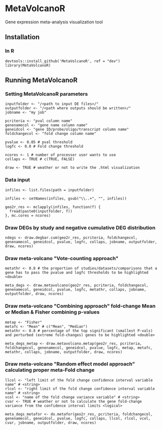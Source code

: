 # MetaVolcanoR
Gene expression meta-analysis visualization tool

## Installation

### In R
```
devtools::install_github('MetaVolcanoR', ref = "dev")
library(MetaVolcanoR)
```

## Running MetaVolcanoR


### Setting MetaVolcanoR parameters
```
inputfolder <- "/<path to input DE files>/"
outputfolder <- "/<path where outputs should be written>/"
jobname <- "my job"

pcriteria <- "pval column name"
genenamecol <- "gene name column name"
geneidcol <- "gene ID/probe/oligo/transcript column name"
foldchangecol <- "fold change column name"

pvalue <- 0.05 # pval threshold
logfc <- 0.0 # Fold change threshold

ncores <- 1 # number of processor user wants to use
collaps <- TRUE # c(TRUE, FALSE)

draw <- TRUE # weather or not to write the .html visualization
```

### Data input
```
infiles <- list.files(path = inputfolder)

infiles <- setNames(infiles, gsub("\\..+", "", infiles))

geo2r_res <- mclapply(infiles, function(f) {
  fread(paste0(inputfolder, f))
}, mc.cores = ncores)

```

### Draw DEGs by study and negative cumulative DEG distribution
```
ndegs <- draw.degbar.cum(geo2r_res, pcriteria, foldchangecol, genenamecol, geneidcol, pvalue, logfc, collaps, jobname, outputfolder, draw, ncores)
```

### Draw meta-volcano "Vote-counting approach"
```
metathr <- 0.8 # the proportion of studies/datasets/comparisons that a gene has to pass the pvalue and logfc thresholds to be highlighted <double>

meta_degs <- draw.metavolcano(geo2r_res, pcriteria, foldchangecol, genenamecol, geneidcol, pvalue, logfc, metathr, collaps, jobname, outputfolder, draw, ncores)
```

### Draw meta-volcano "Combining approach" fold-change Mean or Median & Fisher combining p-values
```
metap <- "Fisher"
metafc <- "Mean" # c("Mean", "Median")
metathr <- 0.8 # percentage of the top significant (smallest P-vals) and perturbed (extreme fold-changes) genes to be highlighted <double>

meta_degs_metap <- draw.metavolcano.metap(geo2r_res, pcriteria, foldchangecol, genenamecol, geneidcol, pvalue, logfc, metap, metafc, metathr, collaps, jobname, outputfolder, draw, ncores)

```

### Draw meta-volcano "Random effect model approach" calculating proper meta-Fold change
```
llcol <- "left limit of the fold change confidence interval variable name" # <string>
rlcol <- "right limit of the fold change confidence interval variable name" # <string>
vcol <- "name of the fold change variance variable" # <string>
cvar <- TRUE # weather or not to calculate the gene fold-change variance from the confidence interval limits <logical>

meta_degs_metafor <- do.metafor(geo2r_res, pcriteria, foldchangecol, genenamecol, geneidcol, pvalue, logfc, collaps, llcol, rlcol, vcol, cvar, jobname, outputfolder, draw, ncores)
```
